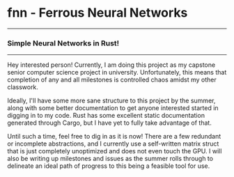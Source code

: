 # fnn - Ferrous Neural Networks
--------
### Simple Neural Networks in Rust!
--------

Hey interested person! Currently, I am doing this project as my capstone senior computer science project in university.
Unfortunately, this means that completion of any and all milestones is controlled chaos amidst my other classwork.

Ideally, I'll have some more sane structure to this project by the summer, along with some better documentation to get anyone interested started in digging in to my code. Rust has some excellent static documentation generated through Cargo, but I have yet to fully take advantage of that.

Until such a time, feel free to dig in as it is now! There are a few redundant or incomplete abstractions, and I currently use a self-written matrix struct that is just completely unoptimized and does not even touch the GPU. I will also be writing up milestones and issues as the summer rolls through to delineate an ideal path of progress to this being a feasible tool for use.
